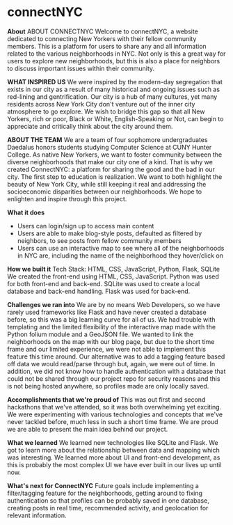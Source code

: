 # connectNYC

**About**
ABOUT CONNECTNYC Welcome to connectNYC, a website dedicated to connecting New Yorkers with their fellow community members. This is a platform for users to share any and all information related to the various neighborhoods in NYC. Not only is this a great way for users to explore new neighborhoods, but this is also a place for neighbors to discuss important issues within their community.

**WHAT INSPIRED US** We were inspired by the modern-day segregation that exists in our city as a result of many historical and ongoing issues such as red-lining and gentrification. Our city is a hub of many cultures, yet many residents across New York City don't venture out of the inner city atmosphere to go explore. We wish to bridge this gap so that all New Yorkers, rich or poor, Black or White, English-Speaking or Not, can begin to appreciate and critically think about the city around them.

**ABOUT THE TEAM** We are a team of four sophomore undergraduates Daedalus honors students studying Computer Science at CUNY Hunter College. As native New Yorkers, we want to foster community between the diverse neighborhoods that make our city one of a kind. That is why we created ConnectNYC: a platform for sharing the good and the bad in our city. The first step to education is realization. We want to both highlight the beauty of New York City, while still keeping it real and addressing the socioeconomic disparities between our neighborhoods. We hope to enlighten and inspire through this project.


**What it does**
- Users can login/sign up to access main content
- Users are able to make blog-style posts, defaulted as filtered by neighbors, to see posts from fellow community members
- Users can use an interactive map to see where all of the neighborhoods in NYC are, including the name of the neighborhood they hover/click on


**How we built it**
Tech Stack: HTML, CSS, JavaScript, Python, Flask, SQLite
We created the front-end using HTML, CSS, JavaScript. Python was used for both front-end and back-end. SQLite was used to create a local database and back-end handling. Flask was used for back-end.


**Challenges we ran into**
We are by no means Web Developers, so we have rarely used frameworks like Flask and have never created a database before, so this was a big learning curve for all of us. We had trouble with templating and the limited flexibility of the interactive map made with the Python folium module and a GeoJSON file. We wanted to link the neighborhoods on the map with our blog page, but due to the short time frame and our limited experience, we were not able to implement this feature this time around. Our alternative was to add a tagging feature based off data we would read/parse through but, again, we were out of time. In addition, we did not know how to handle authentication with a database that could not be shared through our project repo for security reasons and this is not being hosted anywhere, so profiles made are only locally saved.


**Accomplishments that we're proud of**
This was out first and second hackathons that we've attended, so it was both overwhelming yet exciting. We were experimenting with various technologies and concepts that we've never tackled before, much less in such a short time frame. We are proud we are able to present the main idea behind our project.


**What we learned**
We learned new technologies like SQLite and Flask. We got to learn more about the relationship between data and mapping which was interesting. We learned more about UI and front-end development, as this is probably the most complex UI we have ever built in our lives up until now.


**What's next for ConnectNYC**
Future goals include implementing a filter/tagging feature for the neighborhoods, getting around to fixing authentication so that profiles can be probably saved in one database, creating posts in real time, recommended activity, and geolocation for relevant information.

